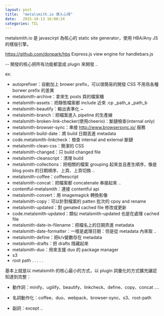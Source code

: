 ```yaml
---
layout: post
title:  "metalsmith.io 導入心得"
date:   2015-10-13 16:00:24
categories: TIL
---
```

metalsmith.io 是 javascirpt 為核心的 static site generator，使用 HBA/Any JS 的樣版引擎。

https://github.com/donpark/hbs
Express.js view engine for handlebars.js

--
開發的核心把所有功能都當成 plugin 來開發 ..

ex:

+ autoprefixer：自動加上 brower prefix，可以很簡易的開發 CSS 不用鳥各種 borwer prefix 的差異
+ metalsmith-archive：拿來生 posts 頁的檔案櫃
+ metalsmith-assets：把靜態檔案都 include 近來 :cp _path_a _path_b
+ metalsmith-beautify：輸出表準化 ~
+ metalsmith-branch：把檔案進入 pipeline 的生產線
+ metalsmith-broken-link-checker(使用cheerio)：斷鏈檢查(internal only)
+ metalsmith-browser-sync：串接 http://www.browsersync.io/ 服務
+ metalsmith-build-date：將 build 日期丟進 metadata
+ code.metalsmith-linkcheck：檢查 internal and external 斷鏈
+ metalsmith-clean-css：簡潔的 CSS
+ metalsmith-changed：只 build changed file
+ metalsmith-cleanscript：清理 build
+ metalsmith-collections：把相關的檔案 grouping 起來並且產生順序，像是 blog posts 的日期順序、上頁、上頁切換 ..
+ metalsmith-coffee：coffeescript 
+ metalsmith-concat：把檔案都 concatenate 串接起來 ..
+ contentful-metalsmith：連接 contentful api
+ metalsmith-convert：用 imagemagick 轉換影像
+ metalsmith-copy：可以針對檔案的 patten 批次的 cpoy and rename
+ metalsmith-updated：對 genated cached file 修改或更新
+ code.metalsmith-updated：類似 metalsmith-updated 也是在處理 cached file
+ metalsmith-date-in-filename：把檔名上的日期弄進 metadata
+ metalsmith-date-formatter：一樣是處理日期：但是從 metadata 內來取 ..
+ metalsmith-define：把k/v變數存在 metadata
+ metalsmith-drafts：把 drafts 隱藏起來
+ metalsmith-duo：用來支援 duo 的 package manager
+ s3
+ root path
.
.
.
.
.

基本上就是以 metalsmith 的核心最小的方式，以 plugin 詞彙化的方式擴充讓認知達到完整：

+ 動作詞：minify、ugilify、beautify、linkcheck、define、copy、concat ....

+ 名詞動作化：coffee、duo、webpack、browser-sync、s3、root-path

+ 副詞：except ..



